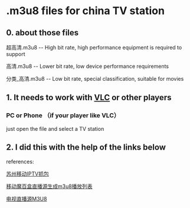 # .m3u8 files for china TV station

## 0. about those files
超高清.m3u8     -- High bit rate, high performance equipment is required to support

高清.m3u8       -- Lower bit rate, low device performance requirements

分类_高清.m3u8   -- Low bit rate, special classification, suitable for movies

## 1. It needs to work with [VLC](https://www.videolan.org/vlc/index.zh.html) or other players

### PC or Phone （if your player like VLC）

just open the file and select a TV station




## 2. I did this with the help of the links below

references:

[苏州移动IPTV抓包](https://www.polarxiong.com/archives/%E8%8B%8F%E5%B7%9E%E7%A7%BB%E5%8A%A8IPTV%E6%8A%93%E5%8C%85.html)

[移动魔百盒直播源生成m3u8播放列表](https://github.com/KyonLi/ottcn2m3u8) 

[电视直播源M3U8](https://www.jianshu.com/p/2499255c7e79)
